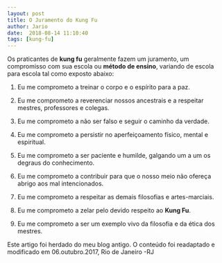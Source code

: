 ```yaml
---
layout: post
title: O Juramento do Kung Fu
author: Jario
date:  2018-08-14 11:10:40
tags: [kung-fu]
---
```

Os praticantes de **kung fu** geralmente fazem um juramento, um compromisso com sua escola ou **método de ensino**, variando de escola para escola tal como exposto abaixo:  

1. Eu me comprometo a treinar o corpo e o espírito para a paz.
  
2. Eu me comprometo a reverenciar nossos ancestrais e a respeitar mestres, professores e colegas.
  
3. Eu me comprometo a não ser falso e seguir o caminho da verdade.
  
4. Eu me comprometo a persistir no aperfeiçoamento físico, mental e espiritual.
  
5. Eu me comprometo a ser paciente e humilde, galgando um a um os degraus do conhecimento.
  
6. Eu me comprometo a contribuir para que o nosso meio não ofereça abrigo aos mal intencionados.
  
7. Eu me comprometo a respeitar as demais filosofias e artes-marciais.
  
8. Eu me comprometo a zelar pelo devido respeito ao **Kung Fu**.
  
9. Eu me comprometo a ser um exemplo vivo da filosofia e da ética dos mestres.

Este artigo foi herdado do meu blog antigo. O conteúdo foi readaptado e modificado em 06.outubro.2017, Rio de Janeiro -RJ